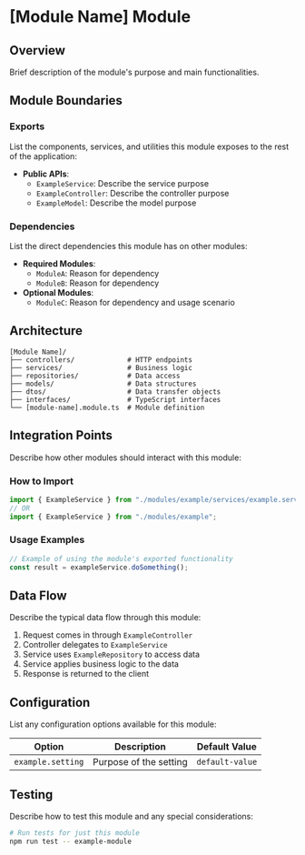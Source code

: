 # [Module Name] Module

## Overview

Brief description of the module's purpose and main functionalities.

## Module Boundaries

### Exports

List the components, services, and utilities this module exposes to the rest of the application:

- **Public APIs**:
  - `ExampleService`: Describe the service purpose
  - `ExampleController`: Describe the controller purpose
  - `ExampleModel`: Describe the model purpose

### Dependencies

List the direct dependencies this module has on other modules:

- **Required Modules**:
  - `ModuleA`: Reason for dependency
  - `ModuleB`: Reason for dependency
- **Optional Modules**:
  - `ModuleC`: Reason for dependency and usage scenario

## Architecture

```
[Module Name]/
├── controllers/             # HTTP endpoints
├── services/                # Business logic
├── repositories/            # Data access
├── models/                  # Data structures
├── dtos/                    # Data transfer objects
├── interfaces/              # TypeScript interfaces
└── [module-name].module.ts  # Module definition
```

## Integration Points

Describe how other modules should interact with this module:

### How to Import

```typescript
import { ExampleService } from "./modules/example/services/example.service";
// OR
import { ExampleService } from "./modules/example";
```

### Usage Examples

```typescript
// Example of using the module's exported functionality
const result = exampleService.doSomething();
```

## Data Flow

Describe the typical data flow through this module:

1. Request comes in through `ExampleController`
2. Controller delegates to `ExampleService`
3. Service uses `ExampleRepository` to access data
4. Service applies business logic to the data
5. Response is returned to the client

## Configuration

List any configuration options available for this module:

| Option            | Description            | Default Value   |
| ----------------- | ---------------------- | --------------- |
| `example.setting` | Purpose of the setting | `default-value` |

## Testing

Describe how to test this module and any special considerations:

```bash
# Run tests for just this module
npm run test -- example-module
```
